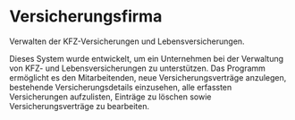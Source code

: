 # Versicherungsfirma
 Verwalten der KFZ-Versicherungen und Lebensversicherungen.

Dieses System wurde entwickelt, um ein Unternehmen bei der Verwaltung von KFZ- und Lebensversicherungen zu unterstützen. Das Programm ermöglicht es den Mitarbeitenden, neue Versicherungsverträge anzulegen, bestehende Versicherungsdetails einzusehen, alle erfassten Versicherungen aufzulisten, Einträge zu löschen sowie Versicherungsverträge zu bearbeiten.
